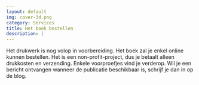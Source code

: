 ```yaml
---
layout: default
img: cover-3d.png
category: Services
title: Het boek bestellen
description: |
---
```

Het drukwerk is nog volop in voorbereiding. Het boek zal je enkel online kunnen bestellen. Het is een non-profit-project, dus je betaalt alleen drukkosten en verzending. Enkele voorproefjes vind je verderop. Wil je een bericht ontvangen wanneer de publicatie beschikbaar is, schrijf je dan in op de blog.

